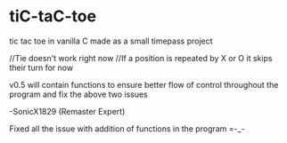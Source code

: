 # tiC-taC-toe
tic tac toe in vanilla C made as a small timepass project

//Tie doesn't work right now
//If a position is repeated by X or O it skips their turn for now

v0.5 will contain functions to ensure better flow of control throughout the program and fix the above two issues

-SonicX1829 (Remaster Expert)

Fixed all the issue with addition of functions in the program
=-_-
